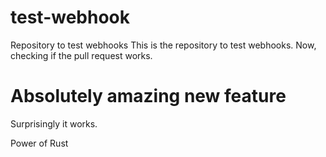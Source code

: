 # test-webhook
Repository to test webhooks
This is the repository to test webhooks. Now, checking if the pull request works.

# Absolutely amazing new feature

Surprisingly it works. 

Power of Rust
